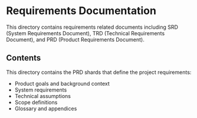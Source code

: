 # Requirements Documentation

This directory contains requirements related documents including SRD (System Requirements Document), TRD (Technical Requirements Document), and PRD (Product Requirements Document).

## Contents

This directory contains the PRD shards that define the project requirements:

- Product goals and background context
- System requirements
- Technical assumptions
- Scope definitions
- Glossary and appendices
